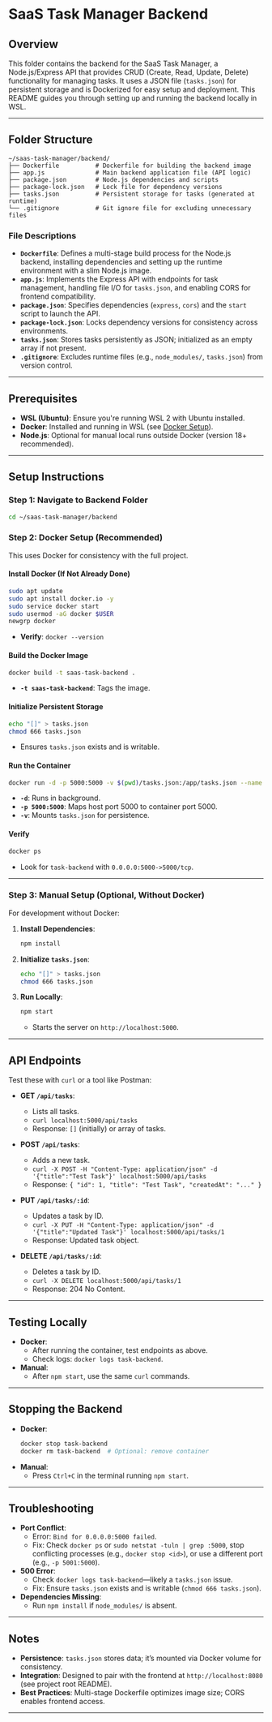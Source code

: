 # SaaS Task Manager Backend

## Overview
This folder contains the backend for the SaaS Task Manager, a Node.js/Express API that provides CRUD (Create, Read, Update, Delete) functionality for managing tasks. It uses a JSON file (`tasks.json`) for persistent storage and is Dockerized for easy setup and deployment. This README guides you through setting up and running the backend locally in WSL.

---

## Folder Structure
```
~/saas-task-manager/backend/
├── Dockerfile          # Dockerfile for building the backend image
├── app.js              # Main backend application file (API logic)
├── package.json        # Node.js dependencies and scripts
├── package-lock.json   # Lock file for dependency versions
├── tasks.json          # Persistent storage for tasks (generated at runtime)
└── .gitignore          # Git ignore file for excluding unnecessary files
```

### File Descriptions
- **`Dockerfile`**: Defines a multi-stage build process for the Node.js backend, installing dependencies and setting up the runtime environment with a slim Node.js image.
- **`app.js`**: Implements the Express API with endpoints for task management, handling file I/O for `tasks.json`, and enabling CORS for frontend compatibility.
- **`package.json`**: Specifies dependencies (`express`, `cors`) and the `start` script to launch the API.
- **`package-lock.json`**: Locks dependency versions for consistency across environments.
- **`tasks.json`**: Stores tasks persistently as JSON; initialized as an empty array if not present.
- **`.gitignore`**: Excludes runtime files (e.g., `node_modules/`, `tasks.json`) from version control.

---

## Prerequisites
- **WSL (Ubuntu)**: Ensure you're running WSL 2 with Ubuntu installed.
- **Docker**: Installed and running in WSL (see [Docker Setup](#docker-setup)).
- **Node.js**: Optional for manual local runs outside Docker (version 18+ recommended).

---

## Setup Instructions

### Step 1: Navigate to Backend Folder
```bash
cd ~/saas-task-manager/backend
```

### Step 2: Docker Setup (Recommended)
This uses Docker for consistency with the full project.

#### Install Docker (If Not Already Done)
```bash
sudo apt update
sudo apt install docker.io -y
sudo service docker start
sudo usermod -aG docker $USER
newgrp docker
```
- **Verify**: `docker --version`

#### Build the Docker Image
```bash
docker build -t saas-task-backend .
```
- **`-t saas-task-backend`**: Tags the image.

#### Initialize Persistent Storage
```bash
echo "[]" > tasks.json
chmod 666 tasks.json
```
- Ensures `tasks.json` exists and is writable.

#### Run the Container
```bash
docker run -d -p 5000:5000 -v $(pwd)/tasks.json:/app/tasks.json --name task-backend saas-task-backend
```
- **`-d`**: Runs in background.
- **`-p 5000:5000`**: Maps host port 5000 to container port 5000.
- **`-v`**: Mounts `tasks.json` for persistence.

#### Verify
```bash
docker ps
```
- Look for `task-backend` with `0.0.0.0:5000->5000/tcp`.

---

### Step 3: Manual Setup (Optional, Without Docker)
For development without Docker:
1. **Install Dependencies**:
   ```bash
   npm install
   ```
2. **Initialize `tasks.json`**:
   ```bash
   echo "[]" > tasks.json
   chmod 666 tasks.json
   ```
3. **Run Locally**:
   ```bash
   npm start
   ```
   - Starts the server on `http://localhost:5000`.

---

## API Endpoints
Test these with `curl` or a tool like Postman:

- **GET `/api/tasks`**:
  - Lists all tasks.
  - `curl localhost:5000/api/tasks`
  - Response: `[]` (initially) or array of tasks.

- **POST `/api/tasks`**:
  - Adds a new task.
  - `curl -X POST -H "Content-Type: application/json" -d '{"title":"Test Task"}' localhost:5000/api/tasks`
  - Response: `{ "id": 1, "title": "Test Task", "createdAt": "..." }`

- **PUT `/api/tasks/:id`**:
  - Updates a task by ID.
  - `curl -X PUT -H "Content-Type: application/json" -d '{"title":"Updated Task"}' localhost:5000/api/tasks/1`
  - Response: Updated task object.

- **DELETE `/api/tasks/:id`**:
  - Deletes a task by ID.
  - `curl -X DELETE localhost:5000/api/tasks/1`
  - Response: 204 No Content.

---

## Testing Locally
- **Docker**:
  - After running the container, test endpoints as above.
  - Check logs: `docker logs task-backend`.
- **Manual**:
  - After `npm start`, use the same `curl` commands.

---

## Stopping the Backend
- **Docker**:
  ```bash
  docker stop task-backend
  docker rm task-backend  # Optional: remove container
  ```
- **Manual**:
  - Press `Ctrl+C` in the terminal running `npm start`.

---

## Troubleshooting
- **Port Conflict**:
  - Error: `Bind for 0.0.0.0:5000 failed`.
  - Fix: Check `docker ps` or `sudo netstat -tuln | grep :5000`, stop conflicting processes (e.g., `docker stop <id>`), or use a different port (e.g., `-p 5001:5000`).
- **500 Error**:
  - Check `docker logs task-backend`—likely a `tasks.json` issue.
  - Fix: Ensure `tasks.json` exists and is writable (`chmod 666 tasks.json`).
- **Dependencies Missing**:
  - Run `npm install` if `node_modules/` is absent.

---

## Notes
- **Persistence**: `tasks.json` stores data; it’s mounted via Docker volume for consistency.
- **Integration**: Designed to pair with the frontend at `http://localhost:8080` (see project root README).
- **Best Practices**: Multi-stage Dockerfile optimizes image size; CORS enables frontend access.

---
